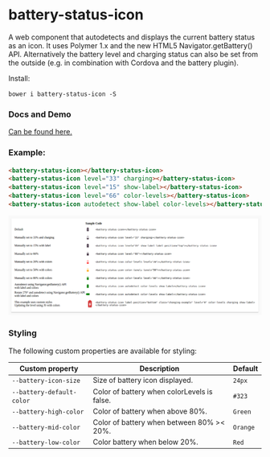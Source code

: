 # battery-status-icon
A web component that autodetects and displays the current battery status as an icon. It uses Polymer 1.x and the new HTML5 Navigator.getBattery() API. Alternatively the battery level and charging status can also be set from the outside (e.g. in combination with Cordova and the battery plugin).

Install:
```
bower i battery-status-icon -S
```
### Docs and Demo
[Can be found here.](http://protoss78.github.io/battery-status-icon/components/battery-status-icon/)

### Example:

```html
<battery-status-icon></battery-status-icon>
<battery-status-icon level="33" charging></battery-status-icon>
<battery-status-icon level="15" show-label></battery-status-icon>
<battery-status-icon level="66" color-levels></battery-status-icon>
<battery-status-icon autodetect show-label color-levels></battery-status-icon>
```

![Preview](https://raw.githubusercontent.com/Protoss78/battery-status-icon/master/preview.png)

### Styling
    
The following custom properties are available for styling:
  
Custom property | Description | Default
----------------|-------------|----------
`--battery-icon-size` | Size of battery icon displayed. | `24px`
`--battery-default-color` | Color of battery when colorLevels is false. | `#323`
`--battery-high-color` | Color of battery when above 80%. | `Green`
`--battery-mid-color` | Color of battery when between 80% >< 20%. | `Orange`
`--battery-low-color` | Color battery when below 20%. | `Red`
